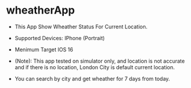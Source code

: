 # wheatherApp

- This App Show Wheather Status For Current Location.

- Supported Devices: IPhone (Portrait)

- Menimum Target IOS 16 

- (Note): This app tested on simulator only, and location is not accurate and if there is no location, London City is default current location.

- You can search by city and get wheather for 7 days from today.
